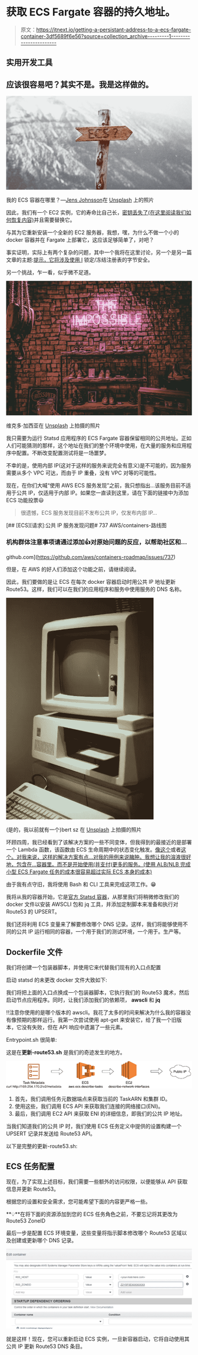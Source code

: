 # 获取 ECS Fargate 容器的持久地址。

> 原文：<https://itnext.io/getting-a-persistant-address-to-a-ecs-fargate-container-3df5689f6e56?source=collection_archive---------1----------------------->

## 实用开发工具

## 应该很容易吧？其实不是。我是这样做的。

![](img/ffe56b9be8dabb964060bc6fed9cafe1.png)

我的 ECS 容器在哪里？—[Jens Johnsson](https://unsplash.com/@jens_johnsson?utm_source=unsplash&utm_medium=referral&utm_content=creditCopyText)在 [Unsplash](https://unsplash.com/photos/hUqt9UQM_5Q?utm_source=unsplash&utm_medium=referral&utm_content=creditCopyText) 上的照片

因此，我们有一个 EC2 实例，它的寿命比自己长，[密钥丢失了(在这里阅读我们如何恢复内容)](/breaking-in-to-a-ec2-instance-c01443f61ce9)并且需要替换它。

与其为它重新安装一个全新的 EC2 服务器，我想，嘿，为什么不做一个小的 docker 容器并在 Fargate 上部署它，这应该足够简单了，对吧？

事实证明，实际上有两个复杂的问题，其中一个我将在这里讨论，另一个是另一篇文章的主题:[提示，它将涉及使用 l](/stay-in-control-with-your-private-npm-registry-f7d1d4791698) 锁定/冻结注册表的字节安全。

另一个挑战，乍一看，似乎微不足道。

![](img/bb5f41b9500e3190f6951ace4a46302a.png)

维克多·加西亚在 [Unsplash](https://unsplash.com?utm_source=medium&utm_medium=referral) 上拍摄的照片

我只需要为运行 Statsd 应用程序的 ECS Fargate 容器保留相同的公共地址。正如人们可能猜测的那样，这个地址在我们的整个环境中使用，在大量的服务和应用程序中配置。不断改变配置测试将是一场噩梦。

不幸的是，使用内部 IP(这对于这样的服务来说完全有意义)是不可能的，因为服务需要从多个 VPC 可达，而由于 IP 重叠，没有 VPC 对等的可能性。

现在，在你们大喊“使用 AWS ECS 服务发现”之前，我只想指出…该服务目前不适用于公共 IP，仅适用于内部 IP。如果您一直读到这里，请在下面的链接中为添加 ECS 功能投票😃

> 很遗憾，ECS 服务发现目前不发布公共 IP，仅发布内部 IP…

[](https://github.com/aws/containers-roadmap/issues/737) [## [ECS][请求]:公共 IP 服务发现问题# 737 AWS/containers-路线图

### 机构群体注意事项请通过添加👍对原始问题的反应，以帮助社区和…

github.com](https://github.com/aws/containers-roadmap/issues/737) 

但是，在 AWS 的好人们添加这个功能之前，请继续阅读。

因此，我们要做的是让 ECS 在每次 docker 容器启动时用公共 IP 地址更新 Route53。这样，我们可以在我们的应用程序和服务中使用服务的 DNS 名称。

![](img/211eaf1ef3e11c4839ff4511e6cc4503.png)

(是的，我以前就有一个)bert sz 在 [Unsplash](https://unsplash.com?utm_source=medium&utm_medium=referral) 上拍摄的照片

环顾四周，我已经看到了该解决方案的一些不同变体，但我得到的最接近的是部署一个 Lambda 函数，该函数由 ECS 生命周期中的状态变化触发。[像这个](https://medium.com/@andreas.pasch/automatic-public-dns-for-fargate-managed-containers-in-amazon-ecs-f0ca0a0334b5)或者[这个。对我来说，这样的解决方案有点...对我的用例来说臃肿。我想让我的溶液很好地，包含在…容器里。而不是开始使用(并支付)更多的服务。(使用 ALB/NLB 完成小型 ECS Fargate 任务的成本很容易超过实际 ECS 本身的成本)](https://medium.com/galvanize/static-ip-applications-on-aws-ecs-c7d411421d4f)

由于我有点守旧，我将使用 Bash 和 CLI 工具来完成这项工作。😁

我将从我的容器开始，它是[官方 Statsd 容器](https://github.com/statsd/statsd)，从那里我们将稍微修改我们的 docker 文件以安装 AWSCLI 包和 jq 工具，并添加定制脚本来准备和执行对 Route53 的 UPSERT。

我们还将利用 ECS 变量来了解要修改哪个 DNS 记录。这样，我们将能够使用不同的公共 IP 运行相同的容器，一个用于我们的测试环境，一个用于。生产等。

## Dockerfile 文件

我们将创建一个包装器脚本，并使用它来代替我们现有的入口点配置

启动 statsd 的未更改 docker 文件大致如下:

我们将把上面的入口点换成一个包装器脚本，它执行我们的 Route53 魔术，然后启动节点应用程序。同时，让我们添加我们的依赖项， **awscli** 和 **jq**

‼️注意你使用的是哪个版本的 awscli。我花了太多的时间来解决为什么我的容器没有像预期的那样运行。我第一次尝试使用 apt-get 来安装它，给了我一个旧版本，它没有失败，但在 API 响应中遗漏了一些元素。

Entrypoint.sh 很简单:

这是在**更新-route53.sh** 是我们的奇迹发生的地方。

![](img/4a4227fd2ce83ae70c0c870d4f0d18e2.png)

1.  首先，我们调用任务元数据端点来获取当前的 TaskARN 和集群 ID。
2.  使用这些，我们调用 ECS API 来获取我们连接的网络接口(ENI)。
3.  最后，我们调用 EC2 API 来获取 ENI 的详细信息，即我们的公共 IP 地址。

当我们知道我们的公共 IP 时，我们使用 ECS 任务定义中提供的设置构建一个 UPSERT 记录并发送给 Route53 API。

以下是完整的更新-route53.sh:

## ECS 任务配置

现在，为了实现上述目标，我们需要一些额外的访问权限，以便能够从 API 获取信息并更新 Route53。

根据您的设置和安全需求，您可能希望下面的内容更严格一些。

**💡**在将下面的资源添加到您的 ECS 任务角色之前，不要忘记将其更改为 Route53 ZoneID

最后一步是配置 ECS 环境变量，这些变量将指示脚本修改哪个 Route53 区域以及创建或更新哪个 DNS 记录。

![](img/4b75eef67cebde12343b2a39c26b65d2.png)

就是这样！现在，您可以重新启动 ECS 实例，一旦新容器启动，它将自动使用其公共 IP 更新 Route53 DNS 条目。
